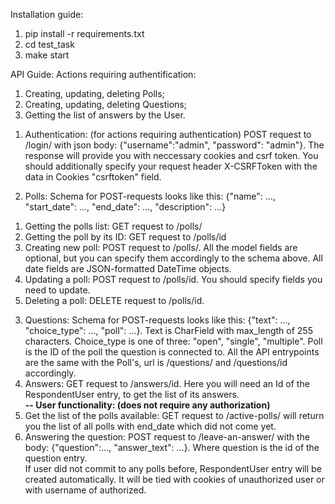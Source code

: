 Installation guide:
1. pip install -r requirements.txt
2. cd test_task
3. make start

API Guide:
Actions requiring authentification:
1) Creating, updating, deleting Polls;
2) Creating, updating, deleting Questions;
3) Getting the list of answers by the User.

1. Authentication:
   (for actions requiring authentication)
POST request to /login/ with json body:
   {"username":"admin", "password": "admin"}.
   The response will provide you with neccessary cookies
   and csrf token. You should additionally specify your request header
   X-CSRFToken with the data in Cookies "csrftoken" field.
   
2. Polls:
Schema for POST-requests looks like this:
   {"name": ..., "start_date": ..., "end_date": ..., "description": ...}
1) Getting the polls list:
GET request to /polls/
2) Getting the poll by its ID:
GET request to /polls/id
3) Creating new poll:
POST request to /polls/. All the model fields are optional, but you can specify
   them accordingly to the schema above.
   All date fields are JSON-formatted DateTime objects.
4) Updating a poll:
POST request to /polls/id. You should specify fields you need to update.
5) Deleting a poll:
DELETE request to /polls/id.
3. Questions:
Schema for POST-requests looks like this:
   {"text": ..., "choice_type": ..., "poll": ...}. Text is CharField with max_length of 255 characters.
   Choice_type is one of three: "open", "single", "multiple". Poll is the ID of the poll the question is connected to.
    All the API entrypoints are the same with the Poll's, url is /questions/ and /questions/id accordingly.
4. Answers:
GET request to /answers/id. Here you will need an Id of the RespondentUser entry, to get the list of its answers.
   <br>
<b>-- User functionality: (does not require any authorization)</b>
5. Get the list of the polls available:
   GET request to /active-polls/ will return you the list of all polls with end_date which did not come yet.
6. Answering the question:
POST request to /leave-an-answer/ with the body:
   {"question":..., "answer_text": ...}. Where question is the id of the question entry.
   <br>If user did not commit to any polls before, RespondentUser entry will be created automatically.
   It will be tied with cookies of unauthorized user or with username of authorized.
